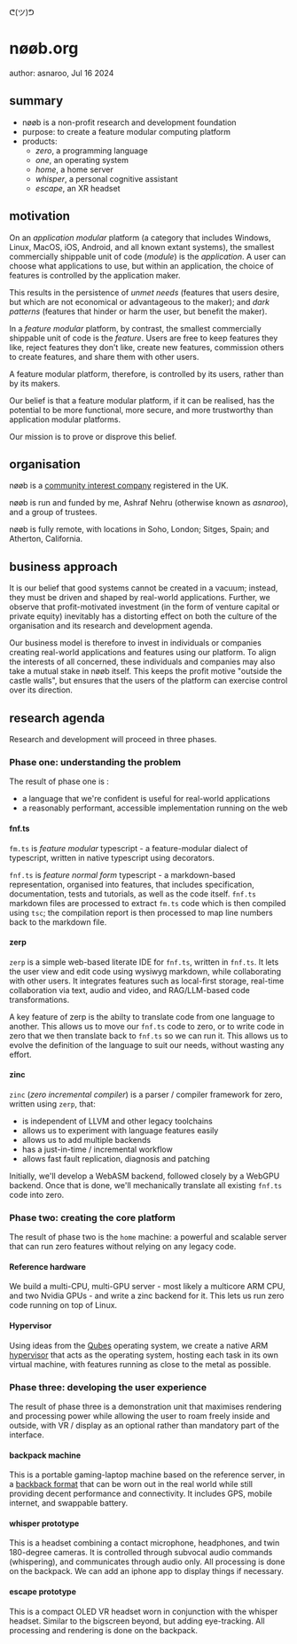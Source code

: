 ᕦ(ツ)ᕤ
# nøøb.org
author: asnaroo, Jul 16 2024

## summary

- nøøb is a non-profit research and development foundation
- purpose: to create a feature modular computing platform
- products: 
    - *zero*, a programming language
    - *one*, an operating system
    - *home*, a home server
    - *whisper*, a personal cognitive assistant
    - *escape*, an XR headset

## motivation

On an *application modular* platform (a category that includes Windows, Linux, MacOS, iOS, Android, and all known extant systems), the smallest commercially shippable unit of code (*module*) is the *application*. A user can choose what applications to use, but within an application, the choice of features is controlled by the application maker.

This results in the persistence of *unmet needs* (features that users desire, but which are not economical or advantageous to the maker); and *dark patterns* (features that hinder or harm the user, but benefit the maker).

In a *feature modular* platform, by contrast, the smallest commercially shippable unit of code is the *feature*. Users are free to keep features they like, reject features they don't like, create new features, commission others to create features, and share them with other users.

A feature modular platform, therefore, is controlled by its users, rather than by its makers.

Our belief is that a feature modular platform, if it can be realised, has the potential to be more functional, more secure, and more trustworthy than application modular platforms. 

Our mission is to prove or disprove this belief.

## organisation

nøøb is a [community interest company](https://www.gov.uk/government/publications/community-interest-companies-how-to-form-a-cic/community-interest-companies-guidance-chapters) registered in the UK.

nøøb is run and funded by me, Ashraf Nehru (otherwise known as *asnaroo*), and a group of trustees.

nøøb is fully remote, with locations in Soho, London; Sitges, Spain; and Atherton, California.

## business approach

It is our belief that good systems cannot be created in a vacuum; instead, they must be driven and shaped by real-world applications. Further, we observe that profit-motivated investment (in the form of venture capital or private equity) inevitably has a distorting effect on both the culture of the organisation and its research and development agenda.

Our business model is therefore to invest in individuals or companies creating real-world applications and features using our platform. To align the interests of all concerned, these individuals and companies may also take a mutual stake in nøøb itself. This keeps the profit motive "outside the castle walls", but ensures that the users of the platform can exercise control over its direction.

## research agenda

Research and development will proceed in three phases.

### Phase one: understanding the problem

The result of phase one is :

- a language that we're confident is useful for real-world applications
- a reasonably performant, accessible implementation running on the web

#### fnf.ts

`fm.ts` is *feature modular* typescript - a feature-modular dialect of typescript, written in native typescript using decorators.

`fnf.ts` is *feature normal form* typescript - a markdown-based representation, organised into features, that includes specification, documentation, tests and tutorials, as well as the code itself. `fnf.ts` markdown files are processed to extract `fm.ts` code which is then compiled using `tsc`; the compilation report is then processed to map line numbers back to the markdown file.

#### zerp

`zerp` is a simple web-based literate IDE for `fnf.ts`, written in `fnf.ts`. It lets the user view and edit code using wysiwyg markdown, while collaborating with other users. It integrates features such as local-first storage, real-time collaboration via text, audio and video, and RAG/LLM-based code transformations.

A key feature of zerp is the abilty to translate code from one language to another. This allows us to move our `fnf.ts` code to zero, or to write code in zero that we then translate back to `fnf.ts` so we can run it. This allows us to evolve the definition of the language to suit our needs, without wasting any effort.

#### zinc

`zinc` (*zero incremental compiler*) is a parser / compiler framework for zero, written using `zerp`, that:     
- is independent of LLVM and other legacy toolchains
- allows us to experiment with language features easily
- allows us to add multiple backends
- has a just-in-time / incremental workflow
- allows fast fault replication, diagnosis and patching

Initially, we'll develop a WebASM backend, followed closely by a WebGPU backend. Once that is done, we'll mechanically translate all existing `fnf.ts` code into zero.

### Phase two: creating the core platform

The result of phase two is the `home` machine: a powerful and scalable server that can run zero features without relying on any legacy code.

#### Reference hardware

We build a multi-CPU, multi-GPU server - most likely a multicore ARM CPU, and two Nvidia GPUs - and write a zinc backend for it. This lets us run zero code running on top of Linux.

#### Hypervisor

Using ideas from the [Qubes](https://www.qubes-os.org/intro/) operating system, we create a native ARM [hypervisor](https://ashw-archive.github.io/arm64-hypervisor-tutorial-1.html) that acts as the operating system, hosting each task in its own virtual machine, with features running as close to the metal as possible.

### Phase three: developing the user experience

The result of phase three is a demonstration unit that maximises rendering and processing power while allowing the user to roam freely inside and outside, with VR / display as an optional rather than mandatory part of the interface.

#### backpack machine

This is a portable gaming-laptop machine based on the reference server, in a [backback format](https://www.zotac.com/page/zotac-vr-go-4) that can be worn out in the real world while still providing decent performance and connectivity. It includes GPS, mobile internet, and swappable battery.

#### whisper prototype

This is a headset combining a contact microphone, headphones, and twin 180-degree cameras. It is controlled through subvocal audio commands (whispering), and communicates through audio only. All processing is done on the backpack. We can add an iphone app to display things if necessary.

#### escape prototype

This is a compact OLED VR headset worn in conjunction with the whisper headset. Similar to the bigscreen beyond, but adding eye-tracking. All processing and rendering is done on the backpack.
